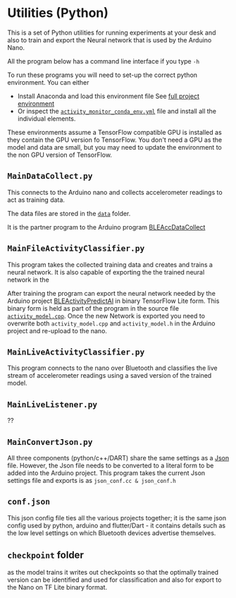 # Utilities (Python)

This is a set of Python utilities for running experiments at your desk and also to train and export the Neural network that is used by the Arduino Nano.

All the program below has a command line interface if you type <code>-h</code>

To run these programs you will need to set-up the correct python environment. You can either

* Install Anaconda and load this environment file See [full project environment](./python/conda/activity_monitor_conda_env.yml)</code>
* Or inspect the <code>[activity_monitor_conda_env.yml](./python/conda/activity_monitor_conda_env.yml)</code> file and install all the individual elements.

These environments assume a TensorFlow compatible GPU is installed as they contain the GPU version fo TensorFlow. You don't need a GPU as the model and data are small, but you may need to update the environment to the non GPU version of TensorFlow.

## <code>MainDataCollect.py</code>
This connects to the Arduino nano and collects accelerometer readings to act as training data.

The data files are stored in the <code>[data](./data)</code> folder.

It is the partner program to the Arduino program [BLEAccDataCollect](../arduino/BLEAccDataCollect)

## <code>Main<b>File</b>ActivityClassifier.py</code>
This program takes the collected training data and creates and trains a neural network. It is also capable of exporting the the trained neural network in the 

After training the program can export the neural network needed by the Arduino project [BLEActivityPredictAI](../arduino/BLEActivityPredictAI) in binary TensorFlow Lite form. This binary form is held as part of the program in the source file <code>[activity_model.cpp](./BLEActivityPredictAI/activity_model.cpp)</code>. Once the new Network is exported you need to overwrite both <code>activity_model.cpp</code> and <code>activity_model.h</code> in the Arduino project and re-upload to the nano.

## <code>Main<b>Live</b>ActivityClassifier.py</code>
This program connects to the nano over Bluetooth and classifies the live stream of accelerometer readings using a saved version of the trained model.

## <code>MainLiveListener.py</code>
??

## <code>MainConvertJson.py</code>
All three components (python/c++/DART) share the same settings as a [Json](./conf.json) file. However, the Json file needs to be converted to a literal form to be added into the Arduino project. This program takes the current Json settings file and exports is as <code>json_conf.cc & json_conf.h</code>

## <code>conf.json</code>
This json config file ties all the various projects together; it is the same json config used by python, arduino and flutter/Dart - it contains details such as the low level settings on which Bluetooth devices advertise themselves.

## <code>checkpoint</code> folder
as the model trains it writes out checkpoints so that the optimally trained version can be identified and used for classification and also for export to the Nano on TF Lite binary format.



